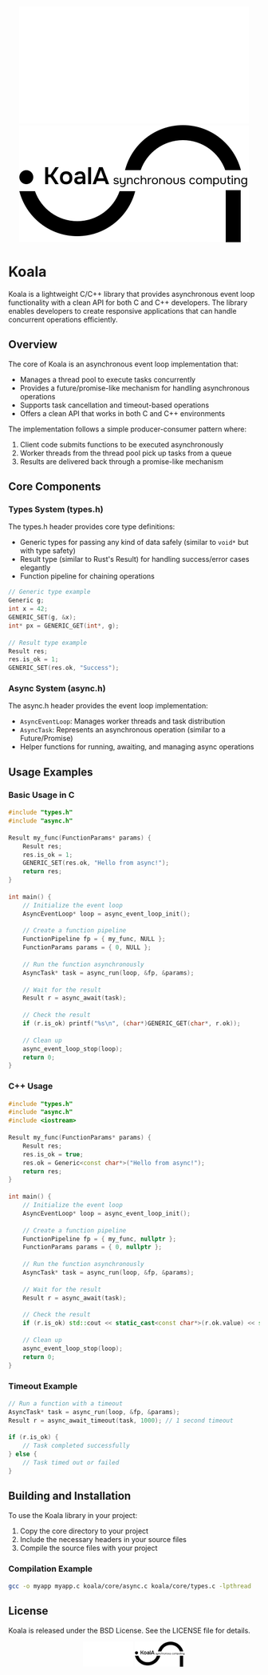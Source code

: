 <div align='center'>
  <img src="https://github.com/TwelveFacedJanus/koala/blob/main/images/Dark%20Theme.svg#gh-dark-mode-only">
  <img src="https://github.com/TwelveFacedJanus/koala/blob/main/images/White%20Theme.svg#gh-light-mode-only">
</div>


# Koala

Koala is a lightweight C/C++ library that provides asynchronous event loop functionality with a clean API for both C and C++ developers. The library enables developers to create responsive applications that can handle concurrent operations efficiently.

## Overview

The core of Koala is an asynchronous event loop implementation that:

- Manages a thread pool to execute tasks concurrently
- Provides a future/promise-like mechanism for handling asynchronous operations
- Supports task cancellation and timeout-based operations
- Offers a clean API that works in both C and C++ environments

The implementation follows a simple producer-consumer pattern where:
1. Client code submits functions to be executed asynchronously
2. Worker threads from the thread pool pick up tasks from a queue
3. Results are delivered back through a promise-like mechanism

## Core Components

### Types System (types.h)

The types.h header provides core type definitions:

- Generic types for passing any kind of data safely (similar to `void*` but with type safety)
- Result type (similar to Rust's Result) for handling success/error cases elegantly
- Function pipeline for chaining operations

```c
// Generic type example
Generic g;
int x = 42;
GENERIC_SET(g, &x);
int* px = GENERIC_GET(int*, g);

// Result type example
Result res;
res.is_ok = 1;
GENERIC_SET(res.ok, "Success");
```

### Async System (async.h)

The async.h header provides the event loop implementation:

- `AsyncEventLoop`: Manages worker threads and task distribution
- `AsyncTask`: Represents an asynchronous operation (similar to a Future/Promise)
- Helper functions for running, awaiting, and managing async operations

## Usage Examples

### Basic Usage in C

```c
#include "types.h"
#include "async.h"

Result my_func(FunctionParams* params) {
    Result res;
    res.is_ok = 1;
    GENERIC_SET(res.ok, "Hello from async!");
    return res;
}

int main() {
    // Initialize the event loop
    AsyncEventLoop* loop = async_event_loop_init();
    
    // Create a function pipeline
    FunctionPipeline fp = { my_func, NULL };
    FunctionParams params = { 0, NULL };
    
    // Run the function asynchronously
    AsyncTask* task = async_run(loop, &fp, &params);
    
    // Wait for the result
    Result r = async_await(task);
    
    // Check the result
    if (r.is_ok) printf("%s\n", (char*)GENERIC_GET(char*, r.ok));
    
    // Clean up
    async_event_loop_stop(loop);
    return 0;
}
```

### C++ Usage

```cpp
#include "types.h"
#include "async.h"
#include <iostream>

Result my_func(FunctionParams* params) {
    Result res;
    res.is_ok = true;
    res.ok = Generic<const char*>("Hello from async!");
    return res;
}

int main() {
    // Initialize the event loop
    AsyncEventLoop* loop = async_event_loop_init();
    
    // Create a function pipeline
    FunctionPipeline fp = { my_func, nullptr };
    FunctionParams params = { 0, nullptr };
    
    // Run the function asynchronously
    AsyncTask* task = async_run(loop, &fp, &params);
    
    // Wait for the result
    Result r = async_await(task);
    
    // Check the result
    if (r.is_ok) std::cout << static_cast<const char*>(r.ok.value) << std::endl;
    
    // Clean up
    async_event_loop_stop(loop);
    return 0;
}
```

### Timeout Example

```c
// Run a function with a timeout
AsyncTask* task = async_run(loop, &fp, &params);
Result r = async_await_timeout(task, 1000); // 1 second timeout

if (r.is_ok) {
    // Task completed successfully
} else {
    // Task timed out or failed
}
```

## Building and Installation

To use the Koala library in your project:

1. Copy the core directory to your project
2. Include the necessary headers in your source files
3. Compile the source files with your project

### Compilation Example

```bash
gcc -o myapp myapp.c koala/core/async.c koala/core/types.c -lpthread
```

## License

Koala is released under the BSD License. See the LICENSE file for details.

<div align='center'>
  <img src="https://github.com/TwelveFacedJanus/koala/blob/main/images/Dark%20Theme.png#gh-dark-mode-only" width = "100px">
  <img src="https://github.com/TwelveFacedJanus/koala/blob/main/images/White%20Theme.png#gh-light-mode-only" width = "100px">
</div>

